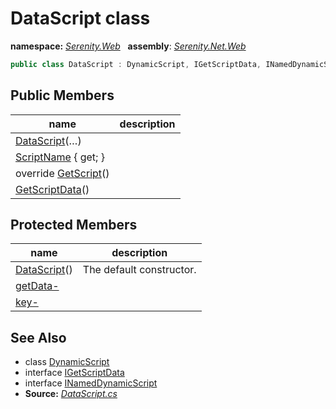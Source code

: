 # DataScript class
**namespace:** *[Serenity.Web](../README.md#serenity.web-namespace)*   **assembly**: *[Serenity.Net.Web](../README.md)*

```csharp
public class DataScript : DynamicScript, IGetScriptData, INamedDynamicScript
```

## Public Members

| name | description |
| --- | --- |
| [DataScript](DataScript/DataScript.md)(…) |  |
| [ScriptName](DataScript/ScriptName.md) { get; } |  |
| override [GetScript](DataScript/GetScript.md)() |  |
| [GetScriptData](DataScript/GetScriptData.md)() |  |

## Protected Members

| name | description |
| --- | --- |
| [DataScript](DataScript/DataScript.md)() | The default constructor. |
| [getData-](DataScript/getData-.md) |  |
| [key-](DataScript/key-.md) |  |

## See Also

* class [DynamicScript](DynamicScript.md)
* interface [IGetScriptData](IGetScriptData.md)
* interface [INamedDynamicScript](INamedDynamicScript.md)
* **Source:** *[DataScript.cs](https://github.com/serenity-is/Serenity/blob/master/src/Serenity.Net.Web/DynamicScript/DynamicScriptTypes/DataScript.cs)*